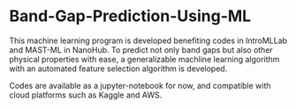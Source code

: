 # Band-Gap-Prediction-Using-ML

This machine learning program is developed benefiting codes in IntroMLLab and MAST-ML in NanoHub.
To predict not only band gaps but also other physical properties with ease, a generalizable machline learning algorithm with an automated feature selection algorithm is developed. 

Codes are available as a jupyter-notebook for now, and compatible with cloud platforms such as Kaggle and AWS.
